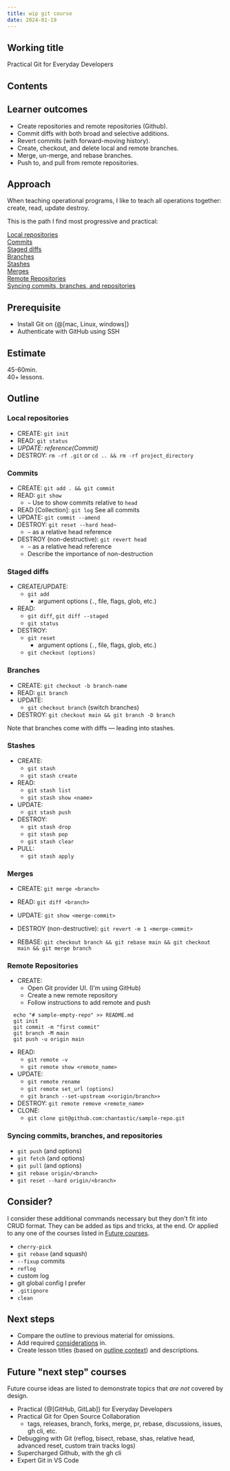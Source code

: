 ```yaml
---
title: wip git course
date: 2024-01-19
---
```


## Working title

Practical Git for Everyday Developers

## Contents

## Learner outcomes

- Create repositories and remote repositories (Github).
- Commit diffs with both broad and selective additions.
- Revert commits (with forward-moving history).
- Create, checkout, and delete local and remote branches.
- Merge, un-merge, and rebase branches.
- Push to, and pull from remote repositories.

## Approach

When teaching operational programs, I like to teach all operations together: create, read, update destroy.

This is the path I find most progressive and practical:

[Local repositories](#local-repositories)  
[Commits](#commits)  
[Staged diffs](#staged-diffs)  
[Branches](#branches)  
[Stashes](#stashes)  
[Merges](#merges)  
[Remote Repositories](#remote-repositories)  
[Syncing commits, branches, and repositories](#syncing-commits-branches-and-repositories)

## Prerequisite

- Install Git on {@[mac, Linux, windows]}
- Authenticate with GitHub using SSH

## Estimate

45-60min.  
40+ lessons.

## Outline

### Local repositories

- CREATE: `git init`
- READ: `git status`
- _UPDATE: reference(Commit)_
- DESTROY: `rm -rf .git` or `cd .. && rm -rf project_directory`

### Commits

- CREATE: `git add . && git commit`
- READ: `git show`
  - `~` Use to show commits relative to `head`
- READ \[Collection\]: `git log` See all commits
- UPDATE: `git commit --amend`
- DESTROY: `git reset --hard head~`
  - `~` as a relative head reference
- DESTROY (non-destructive): `git revert head`
  - `~` as a relative head reference
  - Describe the importance of non-destruction

### Staged diffs

- CREATE/UPDATE:
  - `git add`
    - argument options (`.`, file, flags, glob, etc.)
- READ:
  - `git diff`, `git diff --staged`
  - `git status`
- DESTROY:
  - `git reset`
    - argument options (`.`, file, flags, glob, etc.)
  - `git checkout (options)`

### Branches

- CREATE: `git checkout -b branch-name`
- READ: `git branch`
- UPDATE:
  - `git checkout branch` (switch branches)
- DESTROY: `git checkout main && git branch -D branch`

Note that branches come with diffs — leading into stashes.

### Stashes

- CREATE:
  - `git stash`
  - `git stash create`
- READ:
  - `git stash list`
  - `git stash show <name>`
- UPDATE:
  - `git stash push`
- DESTROY:
  - `git stash drop`
  - `git stash pop`
  - `git stash clear`
- PULL:
  - `git stash apply`

### Merges

- CREATE: `git merge <branch>`
- READ: `git diff <branch>`
- UPDATE: `git show <merge-commit>`
- DESTROY (non-destructive): `git revert -m 1 <merge-commit>`

- REBASE: `git checkout branch && git rebase main && git checkout main && git merge branch`

### Remote Repositories

- CREATE:
  - Open Git provider UI. (I'm using GitHub)
  - Create a new remote repository
  - Follow instructions to add remote and push

```
  echo "# sample-empty-repo" >> README.md
  git init
  git commit -m "first commit"
  git branch -M main
  git push -u origin main
```

- READ:
  - `git remote -v`
  - `git remote show <remote_name>`
- UPDATE:
  - `git remote rename`
  - `git remote set_url (options)`
  - `git branch --set-upstream <<origin/branch>>`
- DESTROY: `git remote remove <remote_name>`
- CLONE:
  - `git clone git@github.com:chantastic/sample-repo.git`

### Syncing commits, branches, and repositories

- `git push` (and options)
- `git fetch` (and options)
- `git pull` (and options)
- `git rebase origin/<branch>`
- `git reset --hard origin/<branch>`

## Consider?

I consider these additional commands necessary but they don't fit into CRUD format.
They can be added as tips and tricks, at the end. Or applied to any one of the courses listed in [Future courses](#future-next-step-courses).

- `cherry-pick`
- `git rebase` (and squash)
- `--fixup` commits
- `reflog`
- custom log
- git global config I prefer
- `.gitignore`
- `clean`

## Next steps

- Compare the outline to previous material for omissions.
- Add required [considerations](#consider) in.
- Create lesson titles (based on [outline context](#outline)) and descriptions.

## Future "next step" courses

Future course ideas are listed to demonstrate topics that _are not_ covered by design.

- Practical {@[GitHub, GitLab]} for Everyday Developers
- Practical Git for Open Source Collaboration
  - tags, releases, branch, forks, merge, pr, rebase, discussions, issues, gh cli, etc.
- Debugging with Git (reflog, bisect, rebase, shas, relative head, advanced reset, custom train tracks logs)
- Supercharged Github, with the gh cli
- Expert Git in VS Code
